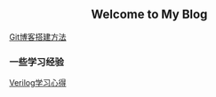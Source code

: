 ## <center>Welcome to My Blog

[Git博客搭建方法](./docs/blog.md)



### 一些学习经验

[Verilog学习心得](./docs/Verilog.md)

